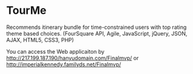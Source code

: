 # TourMe
Recommends itinerary bundle for time-constrained users with top rating theme based choices. (FourSquare API, Agile, JavaScript, jQuery, JSON, AJAX, HTML5, CSS3, PHP)


You can access the Web applicaiton by <br>
http://217.199.187.190/hanyudomain.com/Finalmvp/
or 
http://imperialkennedy.familyds.net/Finalmvp/
